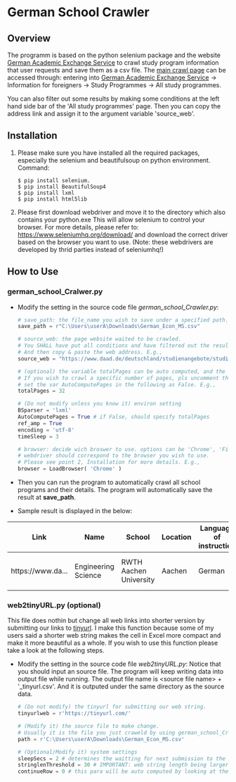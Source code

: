 # German School Crawler
## Overview
The programm is based on the python selenium package and the website [German Academic Exchange Service](https://www.daad.de/en/) 
to crawl study program information that user requests and save them as a csv file. 
The [main crawl page](https://www.daad.de/deutschland/studienangebote/studiengang/en/) can be accessed through: entering into [German Academic Exchange Service](https://www.daad.de/en/) &rarr; Information for foreigners &rarr; Study Programmes &rarr; All study programmes.

You can also filter out some results by making some conditions at the left hand side bar of the 'All study programmes' page.
Then you can copy the address link and assign it to the argument variable 'source_web'.

## Installation

1. Please make sure you have installed all the required packages, especially the selenium and beautifulsoup on python environment. Command:
	```console
	$ pip install selenium.
	$ pip install BeautifulSoup4
	$ pip install lxml
	$ pip install html5lib
	```
2. Please first download webdriver and move it to the directory which also contains your python.exe This will allow selenium to control your browser. For more details, please refer to: https://www.seleniumhq.org/download/ and download the correct driver based on the browser you want to use. (Note: these webdrivers are developed by thrid parties instead of seleniumhq!)

## How to Use

### german\_school\_Cralwer.py

* Modify the setting in the source code file *german_school_Crawler.py*:
    ```python
    # save_path: the file_name you wish to save under a specified path. E.g.,
    save_path = r"C:\Users\userA\Downloads\German_Econ_MS.csv"
    
    # source_web: the page website waited to be crawled.
    # You SHALL have put all conditions and have filtered out the results by using the side bar of DAAD. 
    # And then copy & paste the web address. E.g., 
    source_web = "https://www.daad.de/deutschland/studienangebote/studiengang/en/?a=result&q=&degree=37&subjects%5B380%5D=1&studyareas%5B380%5D=1&studyfields%5B394%5D=1&studyfields%5B390%5D=1&courselanguage=2&locations=&universities%5B1%5D=1&admissionsemester=&sort=name&page=1"
    
    # (optional) the variable totalPages can be auto computed, and the crawler will crawl pages until the end of totalPages.
    # If you wish to crawl a specific number of pages, pls uncomment the var and set a number to it, and 
    # set the var AutoComputePages in the following as False. E.g.,
    totalPages = 32
    ```
    ```python
    # (Do not modify unless you know it) environ setting
    BSparser = 'lxml'
    AutoComputePages = True # if False, should specify totalPages
    ref_amp = True
    encoding = 'utf-8'
    timeSleep = 3
    ```
    ```python
    # browser: decide wich broswer to use. options can be 'Chrome', 'FireFox', or 'IE'. Notice that your 
    # webdriver should correspond to the browser you wish to use. 
    # Please see point 2, Installation for more details. E.g.,
    browser = LoadBrowser( 'Chrome' )
    ```

* Then you can run the program to automatically crawl all school programs and their details. The program will automatically save the result at **save_path**.

* Sample result is displayed in the below:

|Link|Name|School|Location|Language of instruction|Standard length of studies|Degree|Area of Focus|Tuition fees|Admission requirements (Germany)|Admission requirements (Link)|Admission Mode|Admission Semester|Lecture Period|Website|International Office (AAA)|AAA Mail|AAA Link|
|---|---|---|---|---|---|---|---|---|---|---|---|---|---|---|---|---|---|
| http<span>s://</span>w<span>ww.da... | Engineering Science | RWTH Aachen University | Aachen |German | 3 semesters| Master (Master of Science)| | | A first degree is a requirement...| https://... | open admission|	Summer and Winter Semester| 09.10.2017 - 02.02.2018 | http:... |	International... Tel.: 0241 80-90660 |	internatio<span>nal@</span>rwth-aachen.de | ht<span>tp://ww</span>w.campus... |

### web2tinyURL.py (optional)
This file does nothin but change all web links into shorter version by submitting our links to [tinyurl](https://tinyurl.com/).
I make this function because some of my users said a shorter web string makes the cell in Excel more compact and make it more beautiful as a whole. If you wish to use this function please take a look at the following steps.

* Modify the setting in the source code file *web2tinyURL.py*: Notice that you should input an source file. The program will keep writing data into output file while running. The output file name is \<source file name\> + '\_tinyurl.csv'. And it is outputed under the same directory as the source data.
   ```python
   # (Do not modify) the tinyurl for submitting our web string.
   tinyurlweb = r'https://tinyurl.com/'
   ```
   ```python
   # (Modify it) the source file to make change. 
   # Usually it is the file you just craweld by using german_school_Crawler.py
   path = r'C:\Users\userA\Downloads\German_Econ_MS.csv'
   ```
   ```python
   # (Optional/Modify it) system settings
   sleepSecs = 2 # determines the waitting for next submission to the website.
   stringlenThreshold = 30 # IMPORTANT: web string length being larger than this will be converted to the shorter one
   continueRow = 0 # this para will be auto computed by looking at the output file. 
   ```
